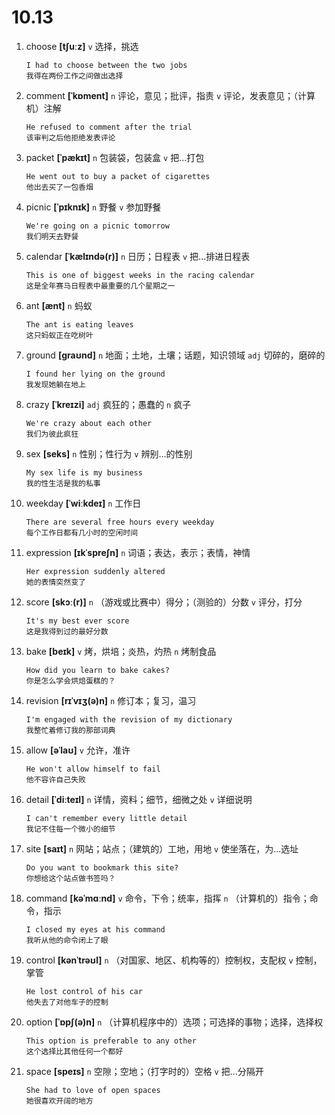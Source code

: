 # 10.13

1. choose **[tʃuːz]** `v` 选择，挑选

   ```
   I had to choose between the two jobs
   我得在两份工作之间做出选择
   ```

2. comment **[ˈkɒment]** `n` 评论，意见；批评，指责 `v` 评论，发表意见；（计算机）注解

   ```
   He refused to comment after the trial
   该审判之后他拒绝发表评论
   ```

3. packet **[ˈpækɪt]** `n` 包装袋，包装盒 `v` 把...打包

   ```
   He went out to buy a packet of cigarettes
   他出去买了一包香烟
   ```

4. picnic **[ˈpɪknɪk]** `n` 野餐 `v` 参加野餐

   ```
   We're going on a picnic tomorrow
   我们明天去野餐
   ```

5. calendar **[ˈkælɪndə(r)]** `n` 日历；日程表 `v` 把...排进日程表

   ```
   This is one of biggest weeks in the racing calendar
   这是全年赛马日程表中最重要的几个星期之一
   ```

6. ant **[ænt]** `n` 蚂蚁

   ```
   The ant is eating leaves
   这只蚂蚁正在吃树叶
   ```

7. ground **[ɡraʊnd]** `n` 地面；土地，土壤；话题，知识领域 `adj` 切碎的，磨碎的

   ```
   I found her lying on the ground
   我发现她躺在地上
   ```

8. crazy **[ˈkreɪzi]** `adj` 疯狂的；愚蠢的 `n` 疯子

   ```
   We're crazy about each other
   我们为彼此疯狂
   ```

9. sex **[seks]** `n` 性别；性行为 `v` 辨别...的性别

   ```
   My sex life is my business
   我的性生活是我的私事
   ```

10. weekday **[ˈwiːkdeɪ]** `n` 工作日

    ```
    There are several free hours every weekday
    每个工作日都有几小时的空闲时间
    ```

11. expression **[ɪkˈspreʃn]** `n` 词语；表达，表示；表情，神情

    ```
    Her expression suddenly altered
    她的表情突然变了
    ```

12. score **[skɔː(r)]** `n` （游戏或比赛中）得分；（测验的）分数 `v` 评分，打分

    ```
    It's my best ever score
    这是我得到过的最好分数
    ```

13. bake **[beɪk]** `v` 烤，烘培；炎热，灼热 `n` 烤制食品

    ```
    How did you learn to bake cakes?
    你是怎么学会烘焙蛋糕的？
    ```

14. revision **[rɪˈvɪʒ(ə)n]** `n` 修订本；复习，温习

    ```
    I'm engaged with the revision of my dictionary
    我整忙着修订我的那部词典
    ```

15. allow **[əˈlaʊ]** `v` 允许，准许

    ```
    He won't allow himself to fail
    他不容许自己失败
    ```

16. detail **[ˈdiːteɪl]** `n` 详情，资料；细节，细微之处 `v` 详细说明

    ```
    I can't remember every little detail
    我记不住每一个微小的细节
    ```

17. site **[saɪt]** `n` 网站；站点；（建筑的）工地，用地 `v` 使坐落在，为...选址

    ```
    Do you want to bookmark this site?
    你想给这个站点做书签吗？
    ```

18. command **[kəˈmɑːnd]** `v` 命令，下令；统率，指挥 `n` （计算机的）指令；命令，指示

    ```
    I closed my eyes at his command
    我听从他的命令闭上了眼
    ```

19. control **[kənˈtrəʊl]** `n` （对国家、地区、机构等的）控制权，支配权 `v` 控制，掌管

    ```
    He lost control of his car
    他失去了对他车子的控制
    ```

20. option **[ˈɒpʃ(ə)n]** `n` （计算机程序中的）选项；可选择的事物；选择，选择权

    ```
    This option is preferable to any other
    这个选择比其他任何一个都好
    ```

21. space **[speɪs]** `n` 空隙；空地；（打字时的）空格 `v` 把...分隔开

    ```
    She had to love of open spaces
    她很喜欢开阔的地方
    ```

